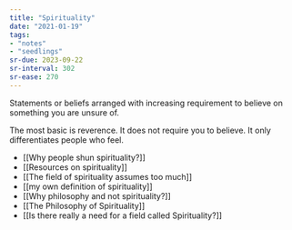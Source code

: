 ```yaml
---
title: "Spirituality"
date: "2021-01-19"
tags:
- "notes"
- "seedlings"
sr-due: 2023-09-22
sr-interval: 302
sr-ease: 270
---
```


Statements or beliefs arranged with increasing requirement to believe on something you are unsure of.

The most basic is reverence. It does not require you to believe. It only differentiates people who feel.

- [[Why people shun spirituality?]]
- [[Resources on spirituality]]
- [[The field of spirituality assumes too much]]
- [[my own definition of spirituality]]
- [[Why philosophy and not spirituality?]]
- [[The Philosophy of Spirituality]]
- [[Is there really a need for a field called Spirituality?]]